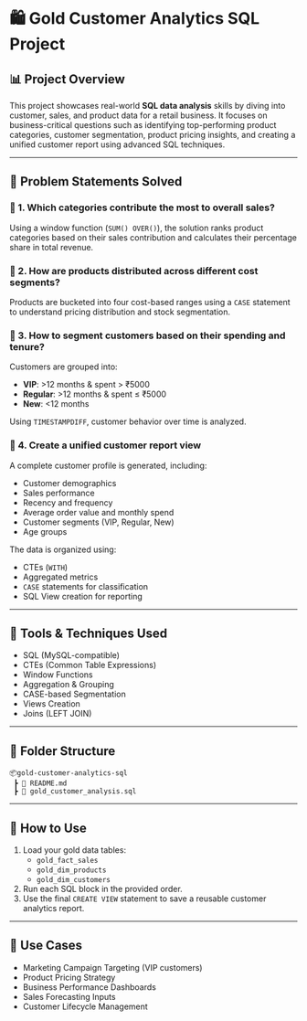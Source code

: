 # 🛍️ Gold Customer Analytics SQL Project

## 📊 Project Overview

This project showcases real-world **SQL data analysis** skills by diving into customer, sales, and product data for a retail business. It focuses on business-critical questions such as identifying top-performing product categories, customer segmentation, product pricing insights, and creating a unified customer report using advanced SQL techniques.

---

## 🧠 Problem Statements Solved

### 🔹 1. Which categories contribute the most to overall sales?
Using a window function (`SUM() OVER()`), the solution ranks product categories based on their sales contribution and calculates their percentage share in total revenue.

### 🔹 2. How are products distributed across different cost segments?
Products are bucketed into four cost-based ranges using a `CASE` statement to understand pricing distribution and stock segmentation.

### 🔹 3. How to segment customers based on their spending and tenure?
Customers are grouped into:
- **VIP**: >12 months & spent > ₹5000
- **Regular**: >12 months & spent ≤ ₹5000
- **New**: <12 months

Using `TIMESTAMPDIFF`, customer behavior over time is analyzed.

### 🔹 4. Create a unified customer report view
A complete customer profile is generated, including:
- Customer demographics
- Sales performance
- Recency and frequency
- Average order value and monthly spend
- Customer segments (VIP, Regular, New)
- Age groups

The data is organized using:
- CTEs (`WITH`)
- Aggregated metrics
- `CASE` statements for classification
- SQL View creation for reporting

---

## 🧰 Tools & Techniques Used

- SQL (MySQL-compatible)
- CTEs (Common Table Expressions)
- Window Functions
- Aggregation & Grouping
- CASE-based Segmentation
- Views Creation
- Joins (LEFT JOIN)

---

## 📁 Folder Structure

```
📦gold-customer-analytics-sql
 ┣ 📄 README.md
 ┣ 📄 gold_customer_analysis.sql
```

---

## 🚀 How to Use

1. Load your gold data tables:
   - `gold_fact_sales`
   - `gold_dim_products`
   - `gold_dim_customers`
2. Run each SQL block in the provided order.
3. Use the final `CREATE VIEW` statement to save a reusable customer analytics report.

---

## 🎯 Use Cases

- Marketing Campaign Targeting (VIP customers)
- Product Pricing Strategy
- Business Performance Dashboards
- Sales Forecasting Inputs
- Customer Lifecycle Management

